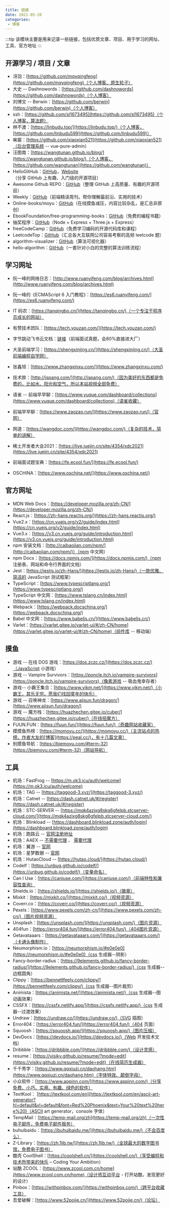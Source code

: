 ```yaml
---
title: 链接
date: 2021-05-20
categories:
 - 博客
---
```


<!-- more -->



:::tip
该模块主要是用来记录一些链接，包括优质文章、项目、用于学习的网址、工具、官方地址
:::



## 开源学习 / 项目 / 文章

- 冴羽：[https://github.com/mqyqingfeng](https://github.com/mqyqingfeng)（个人博客、原生轮子）
- 大史 -- Dashnowords：[https://github.com/dashnowords](https://github.com/dashnowords)（个人博客）
- 刘博文 -- Berwin：[https://github.com/berwin](https://github.com/berwin)（个人博客）
- ssh：[https://github.com/sl1673495](https://github.com/sl1673495)（个人博客，算法题）
- 林不渡：[https://linbudu.top/](https://linbudu.top/)（个人博客，[https://github.com/linbudu599](https://github.com/linbudu599)）
- 啝裳：[https://github.com/xiaoxian521](https://github.com/xiaoxian521)（后台管理系统 -- vue-pure-admin）
- 汪图南：[https://wangtunan.github.io/blog/](https://wangtunan.github.io/blog/)（个人博客，[https://github.com/wangtunan](https://github.com/wangtunan)）
- HelloGitHub：[GitHub](https://github.com/521xueweihan/HelloGitHub)，[Website](https://hellogithub.com/)（分享 GitHub 上有趣、入门级的开源项目）
- Awesome Github REPO：[GitHub](https://github.com/Wechat-ggGitHub/Awesome-GitHub-Repo)（整理 GitHub 上高质量、有趣的开源项目）
- Weekly：[GitHub](https://github.com/ascoders/weekly)（前端精读周刊。帮你理解最前沿、实用的技术）
- Online-books/moyu：[GitHub](https://github.com/online-books/moyu)（在线摸鱼减压，内容比较杂乱，是汇总非原创）
- EbookFoundation/free-programming-books：[GitHub](https://github.com/EbookFoundation/free-programming-books/blob/main/books/free-programming-books-zh.md)（免费的编程书籍）
- 抽奖程序：[GitHub](https://github.com/moshang-xc/lottery)（Node + Express + Three.js + Express）
- freeCodeCamp：[GitHub](https://github.com/freeCodeCamp/freeCodeCamp)（免费学习编码的开源代码库和课程）
- LeetcodeTop：[GitHub](https://github.com/afatcoder/LeetcodeTop)（汇总各大互联网公司容易考察的高频 leetcode 题）
- algorithm-visualizer：[GitHub](https://github.com/algorithm-visualizer/algorithm-visualizer)（算法可视化器）
- hello-algorithm：[GitHub](https://github.com/geekxh/hello-algorithm)（一套针对小白的完整的算法训练流程）



## 学习网址

- 阮一峰的网络日志：[http://www.ruanyifeng.com/blog/archives.html](http://www.ruanyifeng.com/blog/archives.html)
- 阮一峰的《ECMAScript 6 入门教程》：[https://es6.ruanyifeng.com/](https://es6.ruanyifeng.com/)
- IT 码农：[https://tanqingbo.cn/](https://tanqingbo.cn/)（一个专注于程序员成长的网站）
- 有赞技术团队：[https://tech.youzan.com/](https://tech.youzan.com/)
- 字节跳动飞书云文档：[链接](https://bytedance.feishu.cn/base/app8Ok6k9qafpMkgyRbfgxeEnet?table=tblEnSV2PNAajtWE&view=vewJHSwJVd)（前端面试真题，会80%直接进大厂）
- 大圣前端学习：[https://shengxinjing.cn/](https://shengxinjing.cn/)（大圣前端编程自学网）
- 张鑫旭：[https://www.zhangxinxu.com/](https://www.zhangxinxu.com/)
- 技术胖：[http://jspang.com/](http://jspang.com/)（因为美好的东西都是免费的，比如水、阳光和空气，所以本站视频全部免费）

- 语雀 -- 前端早早聊：[https://www.yuque.com/dashboard/collections](https://www.yuque.com/dashboard/collections)（语雀收藏）
- 前端早早聊：[https://www.zaozao.run/](https://www.zaozao.run/)（官网）
- 网道：[https://wangdoc.com/](https://wangdoc.com/)（复杂的技术，简单的讲解）
- 稀土开发者大会2021：[https://live.juejin.cn/site/4354/xdc2021](https://live.juejin.cn/site/4354/xdc2021)
- 前端面试题宝典：[https://fe.ecool.fun/](https://fe.ecool.fun/)

- OSCHINA：[https://www.oschina.net/](https://www.oschina.net/)



## 官方网址

- MDN Web Docs：[https://developer.mozilla.org/zh-CN/](https://developer.mozilla.org/zh-CN/)
- React.js：[https://zh-hans.reactjs.org/](https://zh-hans.reactjs.org/)
- Vue2.x：[https://cn.vuejs.org/v2/guide/index.html](https://cn.vuejs.org/v2/guide/index.html)
- Vue3.x：[https://v3.cn.vuejs.org/guide/introduction.html](https://v3.cn.vuejs.org/guide/introduction.html)
- npm 安装文档：[http://caibaojian.com/npm/](http://caibaojian.com/npm/)）（npm 中文网）
- npm Docs：[https://docs.npmjs.com/](https://docs.npmjs.com/)（npm 注册表、网站和命令行界面的文档）
- Jest：[https://jestjs.io/zh-Hans/](https://jestjs.io/zh-Hans/)（一款优雅、简洁的 JavaScript 测试框架）
- TypeScript：[https://www.typescriptlang.org/](https://www.typescriptlang.org/)
- TypeScript 中文网：[https://www.tslang.cn/index.html](https://www.tslang.cn/index.html)
- Webpack：[https://webpack.docschina.org/](https://webpack.docschina.org/)
- Babel 中文网：[https://www.babeljs.cn/](https://www.babeljs.cn/)
- Varlet：[https://varlet.gitee.io/varlet-ui/#/zh-CN/home](https://varlet.gitee.io/varlet-ui/#/zh-CN/home)（组件库 -- 移动端）



## 摸鱼

- 游戏 -- 在线 DOS 游戏：[https://dos.zczc.cz/](https://dos.zczc.cz/)（JavaScript 小游戏）
- 游戏 -- Vampire Survivors：[https://poncle.itch.io/vampire-survivors](https://poncle.itch.io/vampire-survivors)（像素游戏 -- 吸血鬼幸存者）
- 游戏-- 小霸王集合：[https://www.yikm.net/](https://www.yikm.net/)（小霸王，其乐无穷。愿我们找回童年的快乐）
- 游戏 -- 召唤神龙：[https://www.ajisun.fun/dragon/](https://www.ajisun.fun/dragon/)
- 游戏 -- 魔方栈：[https://huazhechen.gitee.io/cuber/](https://huazhechen.gitee.io/cuber/)（在线扭魔方）
- FUUN.FUN：[https://fuun.fun/](https://fuun.fun/)（奇趣网站收藏家）
- 摸摸鱼热榜：[https://momoyu.cc/](https://momoyu.cc/)（主流站点的热榜，作者大友的[博客](https://peal.cc/)，有十几篇文章）
- 别摸鱼导航：[https://biemoyu.com/#term-32](https://biemoyu.com/#term-32)（网站导航）



## 工具

- 机场：FastFrog -- [https://m.ok3.icu/auth/welcome](https://m.ok3.icu/auth/welcome)
- 机场：TAG -- [https://taggood-3.xyz/](https://taggood-3.xyz/)
- 机场：Catnet -- [https://dash.catnet.uk/#/register](https://dash.catnet.uk/#/register)
- 机场：STC-SERVER -- [https://mqk4azjxg8skg6gfelpb.stcserver-cloud.com/](https://mqk4azjxg8skg6gfelpb.stcserver-cloud.com/)
- 机场：Blinkload -- [https://dashboard.blinkload.zone/auth/login](https://dashboard.blinkload.zone/auth/login)
- 机场：跑路云 -- [官网注册地址](https://www.google.com/url?q=https%3A%2F%2Fdlj.tf%2FCmeG4ih&sa=D&sntz=1&usg=AFQjCNHOP1wOmFVutfdWSY9jqZ7nBbf_sg)
- 机场：AAEX -- [不需要代理](https://www.google.com/url?q=https%3A%2F%2Fdlj.tf%2FRRBvQw0&sa=D&sntz=1&usg=AFQjCNH5FJutXf9eyReJ9O9JjkXUuUQ3Ag) 、 [需要代理](https://www.google.com/url?q=https%3A%2F%2Fdlj.tf%2F4PqKzAZ&sa=D&sntz=1&usg=AFQjCNEdaIZt4R7o7jX-alNhG9SwDzQSlA)
- 机场：翼游 -- [官网](https://www.google.com/url?q=https%3A%2F%2Fdlj.tf%2Fjb7tT7z&sa=D&sntz=1&usg=AFQjCNG8vcMCWigFq1W03y5n5EvAUE6iQA)
- 机场：星梦数据 -- [官网](https://www.google.com/url?q=https%3A%2F%2Fdlj.tf%2FD4xNx5Z&sa=D&sntz=1&usg=AFQjCNE7R1nuB52yMFsNtnmPqhASlOTFUQ)
- 机场：HutaoCloud -- [https://hutao.cloud/](https://hutao.cloud/)
- Codelf：[https://unbug.github.io/codelf/](https://unbug.github.io/codelf/)（变量命名）
- Can I Use：[https://caniuse.com/](https://caniuse.com/)（前端特性和兼容性查询）
- Shields.io：[https://shields.io/](https://shields.io/)（徽章）
- Mixkit：[https://mixkit.co/](https://mixkit.co/)（视频资源）
- Coverr.co：[https://coverr.co/](https://coverr.co/)（视频资源）
- Pexels：[https://www.pexels.com/zh-cn/](https://www.pexels.com/zh-cn/)（图片视频资源）
- Unsplash：[https://unsplash.com/](https://unsplash.com/)（图片资源）
- 404fun：[https://error404.fun/](https://error404.fun/)（404图片资源）
- Getavataaars：[https://getavataaars.com/](https://getavataaars.com/)（卡通头像制作）
- Neumorphism.io：[https://neumorphism.io/#e0e0e0](https://neumorphism.io/#e0e0e0)（css 生成器--阴影）
- Fancy-border-radius：[https://9elements.github.io/fancy-border-radius/](https://9elements.github.io/fancy-border-radius/)（css 生成器--边框圆角）
- Clippy：[https://bennettfeely.com/clippy/](https://bennettfeely.com/clippy/)（css 生成器--图片裁剪）
- Animista：[https://animista.net/](https://animista.net/)（css 生成器--图动画效果）
- CSSFX：[https://cssfx.netlify.app/](https://cssfx.netlify.app/)（css 生成器--过渡效果）
- Undraw：[https://undraw.co/](https://undraw.co/)（SVG 插图）
- Error404：[https://error404.fun/](https://error404.fun/)（404 页面）
- Squoosh：[https://squoosh.app/](https://squoosh.app/)（图片压缩）
- DevDocs：[https://devdocs.io/](https://devdocs.io/)（Web 开发技术文档）
- Dribbble：[https://dribbble.com/](https://dribbble.com/)（设计灵感）
- resume：[https://visiky.github.io/resume/?mode=edit](https://visiky.github.io/resume/?mode=edit)（在线简历生成器）
- 千千秀字：[https://www.qqxiuzi.cn/daohang.htm](https://www.qqxiuzi.cn/daohang.htm)（字体特效、颠倒字母）
- 小众软件：[https://www.appinn.com/](https://www.appinn.com/)（分享免费、小巧、实用、有趣、绿色的软件）
- TextKool： [https://textkool.com/en](https://textkool.com/en/ascii-art-generator?hl=default&vl=default&font=Red%20Phoenix&text=Your%20text%20here%20)（ASCII art generator，console 字体）
- TempMail：[https://temp-mail.org/zh](https://temp-mail.org/zh)（一次性电子邮件，免费电子邮件服务）
- buhuibaidu：[https://buhuibaidu.me/](https://buhuibaidu.me/)（不会百度么）
- Z-Library：[https://zh.1lib.tw/](https://zh.1lib.tw/)（全球最大的数字图书馆，免费电子图书）
- 酷壳 CoolShell：[https://coolshell.cn/](https://coolshell.cn/)（享受编程和技术所带来的快乐 – Coding Your Ambition）
- 站酷 ZCOOL：[https://www.zcool.com.cn/home](https://www.zcool.com.cn/home)（设计师互动平台 - 打开站酷，发现更好的设计）
- Pinbox：[https://withpinbox.com/](https://withpinbox.com/)（跨平台收藏工具）
- 吾爱破解：[https://www.52pojie.cn/](https://www.52pojie.cn/)（论坛）

